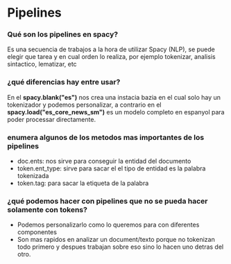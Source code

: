 # Pipelines

### **Qué son los pipelines en spacy?**
Es una secuencia de trabajos a la hora de utilizar Spacy (NLP), se puede elegir que tarea y en cual orden lo realiza, por ejemplo tokenizar, analisis sintactico, lematizar, etc

### **¿qué diferencias hay entre usar?**
En el **spacy.blank("es")** nos crea una instacia bazia en el cual solo hay un tokenizador y podemos personalizar, a contrario en el **spacy.load("es_core_news_sm")** es un modelo completo en espanyol para poder processar directamente.

### **enumera algunos de los metodos mas importantes de los pipelines**
- doc.ents: nos sirve para conseguir la entidad del documento
- token.ent_type: sirve para sacar el el tipo de entidad es la palabra tokenizada
- token.tag: para sacar la etiqueta de la palabra 

### **¿qué podemos hacer con pipelines que no se pueda hacer solamente con tokens?**
- Podemos personalizarlo como lo queremos para con diferentes componentes
- Son mas rapidos en analizar un document/texto porque no tokenizan todo primero y despues trabajan sobre eso sino lo hacen uno detras del otro.
